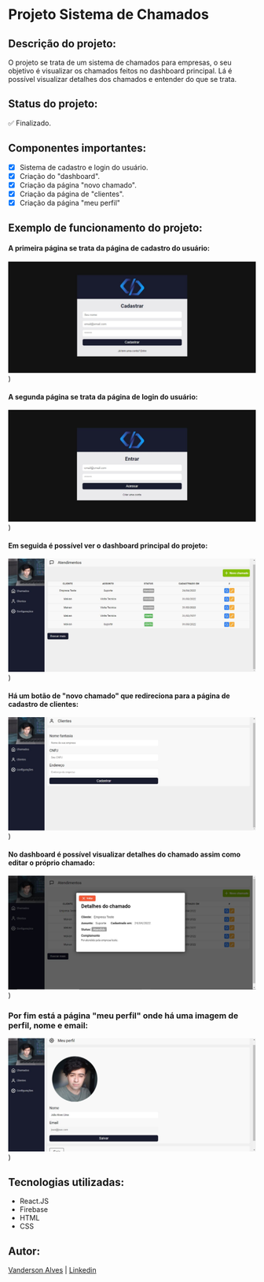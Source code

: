 # Projeto Sistema de Chamados

## Descrição do projeto:
O projeto se trata de um sistema de chamados para empresas, o seu objetivo é visualizar os chamados feitos no dashboard principal. Lá é possível visualizar detalhes dos chamados e entender do que se trata.

## Status do projeto:
✅ Finalizado.

## Componentes importantes:
- [x] Sistema de cadastro e login do usuário.
- [x] Criação do "dashboard".
- [x] Criação da página "novo chamado".
- [x] Criação da página de "clientes".
- [x] Criação da página "meu perfil"

## Exemplo de funcionamento do projeto:

#### A primeira página se trata da página de cadastro do usuário:
![Página de cadastro](imagens/cadastrar.JPG))

#### A segunda página se trata da página de login do usuário:
![Página de login](imagens/login.JPG))

#### Em seguida é possível ver o dashboard principal do projeto:
![Página de dashboard](imagens/chamados.JPG))

#### Há um botão de "novo chamado" que redireciona para a página de cadastro de clientes:
![Página de clientes](imagens/clientes.JPG))

#### No dashboard é possível visualizar detalhes do chamado assim como editar o próprio chamado:
![Página de visualizar detalhes](imagens/detalhes-do-chamado.JPG))

### Por fim está a página "meu perfil" onde há uma imagem de perfil, nome e email:
![Página de meu perfil](imagens/minha-conta.JPG))

## Tecnologias utilizadas:
* React.JS
* Firebase
* HTML
* CSS

## Autor:
[Vanderson Alves](https://github.com/vanderson-alves) | [Linkedin](https://www.linkedin.com/in/vanderson-alves07/)
